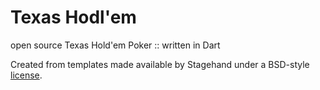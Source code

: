 # Texas Hodl'em

open source Texas Hold'em Poker :: written in Dart

Created from templates made available by Stagehand under a BSD-style
[license](https://github.com/dart-lang/stagehand/blob/master/LICENSE).
